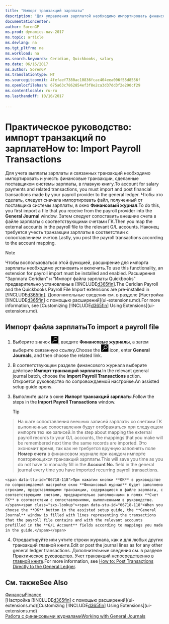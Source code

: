 ```yaml
---
title: "Импорт транзакций зарплаты"
description: "Для управления зарплатой необходимо импортировать финансовые транзакции от поставщика заработной платы непосредственно в главную книгу, используя расширение для зарплаты, например Ceridian или Quickbooks."
documentationcenter: 
author: SorenGP
ms.prod: dynamics-nav-2017
ms.topic: article
ms.devlang: na
ms.tgt_pltfrm: na
ms.workload: na
ms.search.keywords: Ceridian, Quickbooks, salary
ms.date: 06/16/2017
ms.author: SorenGP
ms.translationtype: HT
ms.sourcegitcommit: 4fefaef7380ac10836fcac404eea006f55d8556f
ms.openlocfilehash: 675a63c7862854ef3f8e2ca3d37dd3f2e290cf29
ms.contentlocale: ru-ru
ms.lasthandoff: 10/16/2017

---
```

# <a name="how-to-import-payroll-transactions"></a><span data-ttu-id="06718-103">Практическое руководство: импорт транзакций по зарплате</span><span class="sxs-lookup"><span data-stu-id="06718-103">How to: Import Payroll Transactions</span></span>
<span data-ttu-id="06718-104">Для учета выплаты зарплаты и связанных транзакций необходимо импортировать и учесть финансовые транзакции, сделанные поставщиком системы зарплаты, в главную книгу.</span><span class="sxs-lookup"><span data-stu-id="06718-104">To account for salary payments and related transactions, you must import and post financial transactions made by your payroll provider to the general ledger.</span></span> <span data-ttu-id="06718-105">Чтобы это сделать, следует сначала импортировать файл, полученный от поставщика системы зарплаты, в окно **Финансовый журнал**.</span><span class="sxs-lookup"><span data-stu-id="06718-105">To do this, you first import a file that you receive from the payroll provider into the **General Journal** window.</span></span> <span data-ttu-id="06718-106">Затем следует сопоставить внешние счета в файле зарплаты с соответствующими счетами ГК.</span><span class="sxs-lookup"><span data-stu-id="06718-106">Then you map the external accounts in the payroll file to the relevant G/L accounts.</span></span> <span data-ttu-id="06718-107">Наконец требуется учесть транзакции зарплаты в соответствии с сопоставлением счетов.</span><span class="sxs-lookup"><span data-stu-id="06718-107">Lastly, you post the payroll transactions according to the account mapping.</span></span>

> [!NOTE]  
>   <span data-ttu-id="06718-108">Чтобы воспользоваться этой функцией, расширение для импорта зарплаты необходимо установить и включить.</span><span class="sxs-lookup"><span data-stu-id="06718-108">To use this functionality, an extension for payroll import must be installed and enabled.</span></span> <span data-ttu-id="06718-109">Расширения "Зарплата Ceridian" и "Импорт файла зарплаты Quickbooks" предварительно установлены в [!INCLUDE[d365fin](includes/d365fin_md.md)].</span><span class="sxs-lookup"><span data-stu-id="06718-109">The Ceridian Payroll and the Quickbooks Payroll File Import extensions are pre-installed in [!INCLUDE[d365fin](includes/d365fin_md.md)].</span></span> <span data-ttu-id="06718-110">Дополнительные сведения см. в разделе [Настройка [!INCLUDE[d365fin](includes/d365fin_md.md)] с помощью расширений](ui-extensions.md).</span><span class="sxs-lookup"><span data-stu-id="06718-110">For more information, see [Customizing [!INCLUDE[d365fin](includes/d365fin_md.md)] Using Extensions](ui-extensions.md).</span></span>

## <a name="to-import-a-payroll-file"></a><span data-ttu-id="06718-111">Импорт файла зарплаты</span><span class="sxs-lookup"><span data-stu-id="06718-111">To import a payroll file</span></span>
1. <span data-ttu-id="06718-112">Выберите значок ![Поиск страницы или отчета](media/ui-search/search_small.png "Значок поиска страницы или отчета"), введите **Финансовые журналы**, а затем выберите связанную ссылку.</span><span class="sxs-lookup"><span data-stu-id="06718-112">Choose the ![Search for Page or Report](media/ui-search/search_small.png "Search for Page or Report icon") icon, enter **General Journals**, and then choose the related link.</span></span>
2. <span data-ttu-id="06718-113">В соответствующем разделе финансового журнала выберите действие **Импорт транзакций зарплаты**.</span><span class="sxs-lookup"><span data-stu-id="06718-113">In the relevant general journal batch, choose the **Import Payroll Transactions** action.</span></span> <span data-ttu-id="06718-114">Откроется руководство по сопровождаемой настройке.</span><span class="sxs-lookup"><span data-stu-id="06718-114">An assisted setup guide opens.</span></span>
3. <span data-ttu-id="06718-115">Выполните шаги в окне **Импорт транзакций зарплаты**.</span><span class="sxs-lookup"><span data-stu-id="06718-115">Follow the steps in the **Import Payroll Transactions** window.</span></span>

    > [!TIP]  
>   <span data-ttu-id="06718-116">На шаге сопоставления внешних записей зарплаты со счетами ГК выполненные сопоставления будут отображаться при следующем импорте тех же записей.</span><span class="sxs-lookup"><span data-stu-id="06718-116">In the step about mapping the external payroll records to your G/L accounts, the mappings that you make will be remembered next time the same records are imported.</span></span> <span data-ttu-id="06718-117">Это экономит время, так как не требуется вручную заполнять поле **Номер счета** в финансовом журнале при каждом импорте повторяющихся транзакций зарплаты.</span><span class="sxs-lookup"><span data-stu-id="06718-117">This will save you time as you do not have to manually fill in the **Account No.** field in the general journal every time you have imported recurring payroll transactions.</span></span>   

    <span data-ttu-id="06718-118">При нажатии кнопки **ОК** в руководстве по сопровождаемой настройке окно **Финансовый журнал** будет заполнено строками, представляющими транзакции, содержащиеся в файле зарплаты, с соответствующими счетами, предварительно заполненными в полях **Счет ГК** в соответствии с сопоставлениями, выполненными в руководстве.</span><span class="sxs-lookup"><span data-stu-id="06718-118">When you choose the **OK** button in the assisted setup guide, the **General Journal** window is filled with lines representing the transactions that the payroll file contains and with the relevant accounts prefilled in the **G/L Account** fields according to mappings you made in the guide.</span></span>
4. <span data-ttu-id="06718-119">Отредактируйте или учтите строки журнала, как и для любых других транзакций главной книги.</span><span class="sxs-lookup"><span data-stu-id="06718-119">Edit or post the journal lines as for any other general ledger transactions.</span></span> <span data-ttu-id="06718-120">Дополнительные сведения см. в разделе [Практическое руководство. Учет транзакций непосредственно в главной книге](finance-how-post-transactions-directly.md).</span><span class="sxs-lookup"><span data-stu-id="06718-120">For more information, see [How to: Post Transactions Directly to the General Ledger](finance-how-post-transactions-directly.md).</span></span>   

## <a name="see-also"></a><span data-ttu-id="06718-121">См. также</span><span class="sxs-lookup"><span data-stu-id="06718-121">See Also</span></span>
[<span data-ttu-id="06718-122">Финансы</span><span class="sxs-lookup"><span data-stu-id="06718-122">Finance</span></span>](finance.md)  
<span data-ttu-id="06718-123">[Настройка [!INCLUDE[d365fin](includes/d365fin_md.md)] с помощью расширений](ui-extensions.md)</span><span class="sxs-lookup"><span data-stu-id="06718-123">[Customizing [!INCLUDE[d365fin](includes/d365fin_md.md)] Using Extensions](ui-extensions.md)</span></span>  
[<span data-ttu-id="06718-124">Работа с финансовыми журналами</span><span class="sxs-lookup"><span data-stu-id="06718-124">Working with General Journals</span></span>](ui-work-general-journals.md)  

